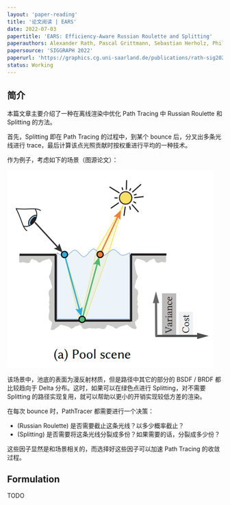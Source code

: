 ```yaml
---
layout: 'paper-reading'
title: '论文阅读 | EARS'
date: 2022-07-03
papertitle: 'EARS: Efficiency-Aware Russian Roulette and Splitting'
paperauthors: Alexander Rath, Pascal Grittmann, Sebastian Herholz, Philippe Weier, Philipp Slusallek
papersource: 'SIGGRAPH 2022'
paperurl: 'https://graphics.cg.uni-saarland.de/publications/rath-sig2022.html'
status: Working
---
```


## 简介

本篇文章主要介绍了一种在离线渲染中优化 Path Tracing 中 Russian Roulette 和 Splitting 的方法。

首先，Splitting 即在 Path Tracing 的过程中，到某个 bounce 后，分叉出多条光线进行 trace，最后计算该点光照贡献时按权重进行平均的一种技术。

作为例子，考虑如下的场景（图源论文）：

![pool-scene](ears/pool-scene.png)

该场景中，池底的表面为漫反射材质，但是路径中其它的部分的 BSDF / BRDF 都比较趋向于 Delta 分布。这时，如果可以在绿色点进行 Splitting，对不需要 Splitting 的路径实现复用，就可以帮助以更小的开销实现较低方差的渲染。

在每次 bounce 时，PathTracer 都需要进行一个决策：
- (Russian Roulette) 是否需要截止这条光线？以多少概率截止？
- (Splitting) 是否需要将这条光线分裂成多份？如果需要的话，分裂成多少份？

这些因子显然是和场景相关的，而选择好这些因子可以加速 Path Tracing 的收敛过程。

## Formulation

TODO